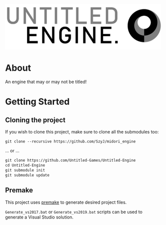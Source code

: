 ![README_Banner](https://raw.githubusercontent.com/Untitled-Games/Branding/Untitled-Engine/Untitled-Engine/UE_Full.png)
# About
An engine that may or may not be titled!

# Getting Started
## Cloning the project
If you wish to clone this project, make sure to clone all the submodules too:
```
git clone --recursive https://github.com/SzyJ/midori_engine
```
... or ...
```
git clone https://github.com/Untitled-Games/Untitled-Engine
cd Untitled-Engine
git submodule init
git submodule update
```

## Premake
This project uses [premake](https://github.com/premake/premake-core) to generate desired project files.

```Generate_vs2017.bat``` or ```Generate_vs2019.bat``` scripts can be used to generate a Visual Studio solution.
